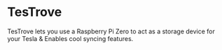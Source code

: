 # TesTrove
TesTrove lets you use a Raspberry Pi Zero to act as a storage device for your Tesla &amp; Enables cool syncing features.
